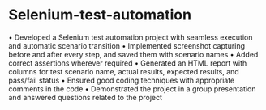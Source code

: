 # Selenium-test-automation

• Developed a Selenium test automation project with seamless execution and automatic scenario transition
• Implemented screenshot capturing before and after every step, and saved them with scenario names
• Added correct assertions wherever required
• Generated an HTML report with columns for test scenario name, actual results, expected results, and pass/fail
status
• Ensured good coding techniques with appropriate comments in the code
• Demonstrated the project in a group presentation and answered questions related to the project